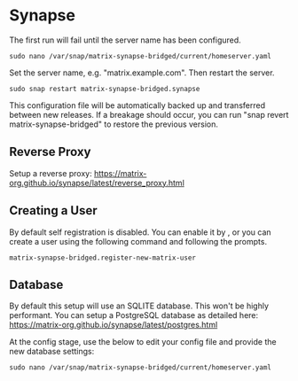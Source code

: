 # Synapse

The first run will fail until the server name has been configured.

```console
sudo nano /var/snap/matrix-synapse-bridged/current/homeserver.yaml
```

Set the server name, e.g. "matrix.example.com". Then restart the server.

```console
sudo snap restart matrix-synapse-bridged.synapse
```

This configuration file will be automatically backed up and transferred between
new releases. If a breakage should occur, you can run "snap revert matrix-synapse-bridged"
to restore the previous version.

## Reverse Proxy

Setup a reverse proxy: <https://matrix-org.github.io/synapse/latest/reverse_proxy.html>

## Creating a User

By default self registration is disabled. You can enable it by , or you can create a user
using the following command and following the prompts.

```console
matrix-synapse-bridged.register-new-matrix-user
```

## Database

By default this setup will use an SQLITE database. This won't be highly performant.
You can setup a PostgreSQL database as detailed here: https://matrix-org.github.io/synapse/latest/postgres.html

At the config stage, use the below to edit your config file and provide the new database settings:

```console
sudo nano /var/snap/matrix-synapse-bridged/current/homeserver.yaml
```
